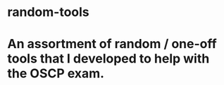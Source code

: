 # random-tools

# An assortment of random / one-off tools that I developed to help with the OSCP exam.